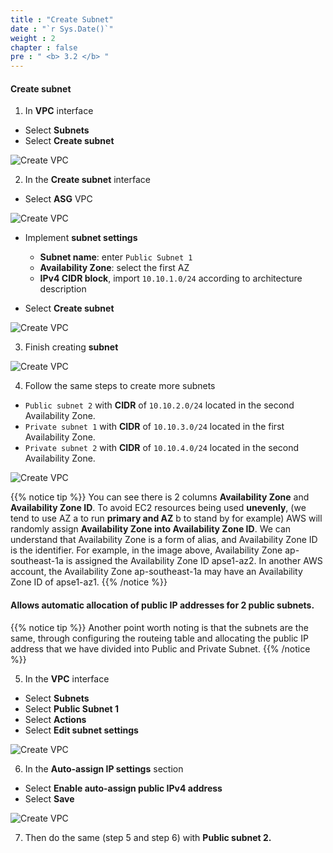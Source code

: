 ```yaml
---
title : "Create Subnet"
date : "`r Sys.Date()`"
weight : 2
chapter : false
pre : " <b> 3.2 </b> "
---
```


#### Create subnet

1. In **VPC** interface

- Select **Subnets**
- Select **Create subnet**

![Create VPC](/images/3-Prerequiste/3.1-vpcandsubnet/0006-createvpcandsubnet.png?featherlight=false&width=90pc)

2. In the **Create subnet** interface

- Select **ASG** VPC


![Create VPC](/images/3-Prerequiste/3.1-vpcandsubnet/0007-createvpcandsubnet.png?featherlight=false&width=90pc)

- Implement **subnet settings**

	- **Subnet name**: enter `Public Subnet 1`
	- **Availability Zone**: select the first AZ
	- **IPv4 CIDR block**, import `10.10.1.0/24` according to architecture description
- Select **Create subnet**

<!---
Ở AZ: hướng dẫn chọn first hoặc second AZ, mà không chỉ định rõ tên AZ như hướng dẫn cũ, là vì khi tạo AWS account mỗi người có thể chọn Region khác nhau.
--->

![Create VPC](/images/3-Prerequiste/3.1-vpcandsubnet/0008-createvpcandsubnet.png?featherlight=false&width=90pc)

3. Finish creating **subnet**

![Create VPC](/images/3-Prerequiste/3.1-vpcandsubnet/0009-createvpcandsubnet.png?featherlight=false&width=90pc)

4. Follow the same steps to create more subnets

- `Public subnet 2` with **CIDR** of `10.10.2.0/24` located in the second Availability Zone.
- `Private subnet 1` with **CIDR** of `10.10.3.0/24` located in the first Availability Zone.
- `Private subnet 2` with **CIDR** of `10.10.4.0/24` located in the second Availability Zone.

![Create VPC](/images/3-Prerequiste/3.1-vpcandsubnet/00010-createvpcandsubnet.png?featherlight=false&width=90pc)

{{% notice tip %}}
You can see there is 2 columns **Availability Zone** and **Availability Zone ID**. To avoid EC2 resources being used **unevenly**, (we tend to use AZ a to run **primary and AZ** b to stand by for example) AWS will randomly assign **Availability Zone into Availability Zone ID**. We can understand that Availability Zone is a form of alias, and Availability Zone ID is the identifier. For example, in the image above, Availability Zone ap-southeast-1a is assigned the Availability Zone ID apse1-az2. In another AWS account, the Availability Zone ap-southeast-1a may have an Availability Zone ID of apse1-az1.
{{% /notice %}}

#### Allows automatic allocation of public IP addresses for 2 public subnets.

{{% notice tip %}}
Another point worth noting is that the subnets are the same, through configuring the routeing table and allocating the public IP address that we have divided into Public and Private Subnet.
{{% /notice %}}


5. In the **VPC** interface

- Select **Subnets**
- Select **Public Subnet 1**
- Select **Actions**
- Select **Edit subnet settings**

![Create VPC](/images/3-Prerequiste/3.1-vpcandsubnet/00011-createvpcandsubnet.png?featherlight=false&width=90pc)

6. In the **Auto-assign IP settings** section

- Select **Enable auto-assign public IPv4 address**
- Select **Save**


![Create VPC](/images/3-Prerequiste/3.1-vpcandsubnet/00012-createvpcandsubnet.png?featherlight=false&width=90pc) 

7. Then do the same (step 5 and step 6) with **Public subnet 2.**